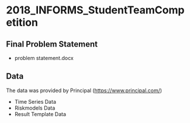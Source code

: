 
# 2018_INFORMS_StudentTeamCompetition

## Final Problem Statement 
- problem statement.docx

## Data
The data was provided by Principal (https://www.principal.com/)
- Time Series Data 
- Riskmodels Data
- Result Template Data

